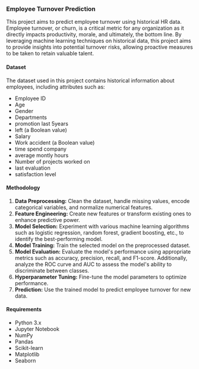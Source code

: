 ### Employee Turnover Prediction

This project aims to predict employee turnover using historical HR data. Employee turnover, or churn, is a critical metric for any organization as it directly impacts productivity, morale, and ultimately, the bottom line. By leveraging machine learning techniques on historical data, this project aims to provide insights into potential turnover risks, allowing proactive measures to be taken to retain valuable talent.

#### Dataset
The dataset used in this project contains historical information about employees, including attributes such as:

- Employee ID
- Age
- Gender
- Departments
- promotion last 5years
- left (a Boolean value)
- Salary
- Work accident (a Boolean value)
- time spend company
- average montly hours
- Number of projects worked on
- last evaluation
- satisfaction level

#### Methodology
1. **Data Preprocessing:** Clean the dataset, handle missing values, encode categorical variables, and normalize numerical features.
2. **Feature Engineering:** Create new features or transform existing ones to enhance predictive power.
3. **Model Selection:** Experiment with various machine learning algorithms such as logistic regression, random forest, gradient boosting, etc., to identify the best-performing model.
4. **Model Training:** Train the selected model on the preprocessed dataset.
5. **Model Evaluation:** Evaluate the model's performance using appropriate metrics such as accuracy, precision, recall, and F1-score. Additionally, analyze the ROC curve and AUC to assess the model's ability to discriminate between classes.
6. **Hyperparameter Tuning:** Fine-tune the model parameters to optimize performance.
7. **Prediction:** Use the trained model to predict employee turnover for new data.


#### Requirements
- Python 3.x
- Jupyter Notebook
- NumPy
- Pandas
- Scikit-learn
- Matplotlib
- Seaborn
